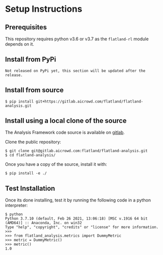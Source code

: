 # Setup Instructions

## Prerequisites

This repository requires python v3.6 or v3.7 as the `flatland-rl` module depends on it.

## Install from PyPi

```{note}
Not released on PyPi yet, this section will be updated after the release.
```

## Install from source

```console
$ pip install git+https://gitlab.aicrowd.com/flatland/flatland-analysis.git
```

## Install using a local clone of the source

The Analysis Framework code source is available on [gitlab](https://gitlab.aicrowd.com/flatland/flatland-analysis).

Clone the public repository:

```console
$ git clone git@gitlab.aicrowd.com:flatland/flatland-analysis.git
$ cd flatland-analysis/
```

Once you have a copy of the source, install it with:

```console
$ pip install -e ./
```

## Test Installation

Once its done installing, test it by running the following code in a python interpreter:

```console
$ python
Python 3.7.10 (default, Feb 26 2021, 13:06:18) [MSC v.1916 64 bit (AMD64)] :: Anaconda, Inc. on win32
Type "help", "copyright", "credits" or "license" for more information.
>>>
>>> from flatland_analysis.metrics import DummyMetric
>>> metric = DummyMetric()
>>> metric()
1.0
```
